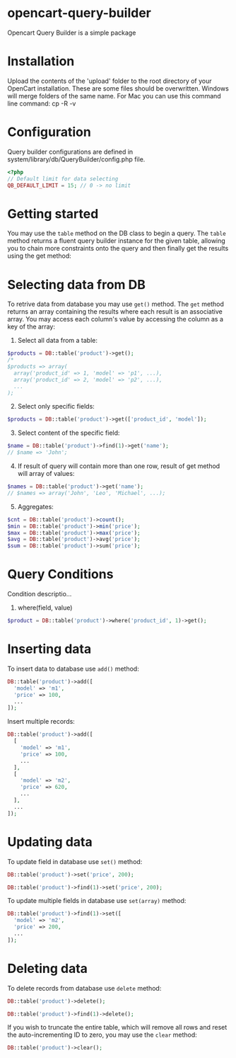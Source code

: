 # opencart-query-builder
Opencart Query Builder is a simple package

# Installation
Upload the contents of the 'upload' folder to the root directory of your OpenCart installation. These are some files should be overwritten. Windows will merge folders of the same name. For Mac you can use this command line command: cp -R -v

# Configuration
Query builder configurations are defined in system/library/db/QueryBuilder/config.php file.
```php
<?php
// Default limit for data selecting
QB_DEFAULT_LIMIT = 15; // 0 -> no limit
```
# Getting started
You may use the `table` method on the DB class to begin a query. The `table` method returns a fluent query builder instance for the given table, allowing you to chain more constraints onto the query and then finally get the results using the get method:

# Selecting data from DB
To retrive data from database you may use `get()` method. The `get` method returns an array containing the results where each result is an associative array. You may access each column's value by accessing the column as a key of the array:

1. Select all data from a table:
```php
$products = DB::table('product')->get();
/*
$products => array(
  array('product_id' => 1, 'model' => 'p1', ...),
  array('product_id' => 2, 'model' => 'p2', ...),
  ...
);
```
2. Select only specific fields:
```php
$products = DB::table('product')->get(['product_id', 'model']);
```
3. Select content of the specific field:
```php
$name = DB::table('product')->find(1)->get('name');
// $name => 'John';
```
4. If result of query will contain more than one row, result of get method will array of values:
```php
$names = DB::table('product')->get('name');
// $names => array('John', 'Leo', 'Michael', ...);
```
5. Aggregates:
```php
$cnt = DB::table('product')->count();
$min = DB::table('product')->min('price');
$max = DB::table('product')->max('price');
$avg = DB::table('product')->avg('price');
$sum = DB::table('product')->sum('price');
```

# Query Conditions
Condition descriptio...
1. where(field, value)
```php
$product = DB::table('product')->where('product_id', 1)->get();
```

# Inserting data
To insert data to database use `add()` method:
```php
DB::table('product')->add([
  'model' => 'm1',
  'price' => 100,
  ...
]);
```
Insert multiple records:
```php
DB::table('product')->add([
  [
    'model' => 'm1',
    'price' => 100,
    ...
  ],
  [
    'model' => 'm2',
    'price' => 620,
    ...
  ],
  ...
]);
```

# Updating data
To update field in database use `set()` method:
```php
DB::table('product')->set('price', 200);

DB::table('product')->find(1)->set('price', 200);
```
To update multiple fields in database use `set(array)` method:
```php
DB::table('product')->find(1)->set([
  'model' => 'm2',
  'price' => 200,
  ...
]);
```

# Deleting data
To delete records from database use `delete` method:
```php
DB::table('product')->delete();

DB::table('product')->find(1)->delete();
```
If you wish to truncate the entire table, which will remove all rows and reset the auto-incrementing ID to zero, you may use the `clear` method:
```php
DB::table('product')->clear();
```
